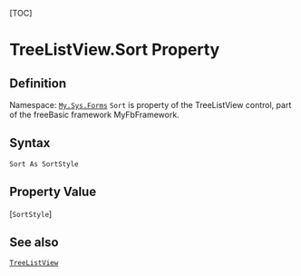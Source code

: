 [TOC]
# TreeListView.Sort Property

## Definition
Namespace: [`My.Sys.Forms`](My.Sys.Forms.md)
`Sort` is property of the TreeListView control, part of the freeBasic framework MyFbFramework.
## Syntax
```freeBasic
Sort As SortStyle
```
## Property Value
[`SortStyle`]
## See also
[`TreeListView`](TreeListView.md)

